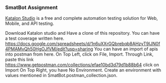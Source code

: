 ### SmatBot Assignment
[Katalon Studio](https://www.katalon.com) is a free and complete automation testing solution for Web, Mobile, and API testing.
 
Download Katalon studio and Have a clone of this repository.
You can have a test coverage written here.
https://docs.google.com/spreadsheets/d/1n6uXXrGQbrebqb8AHzyT9lJN0f4PMAMvQh50HgOJfVM/edit?usp=sharing
You can have an import of apis into postman from here.
On Top Left, click on File, Import.
Through Link, paste this link
https://www.getpostman.com/collections/efae10bd3d79d1b88b64
 click on Import
On Top Right, you have No Environment.
Create an environment with values mentioned in SmatBot.postman_collection.json.
